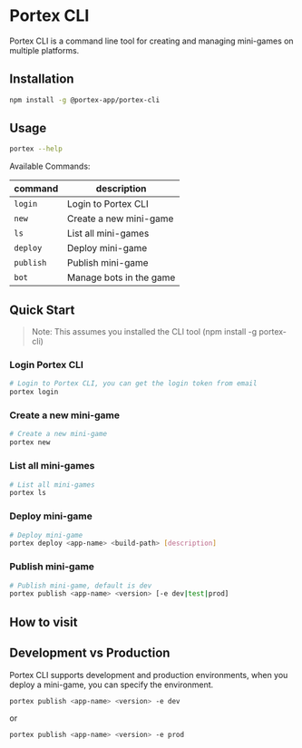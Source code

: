 # Portex CLI

Portex CLI is a command line tool for creating and managing mini-games on multiple platforms.

## Installation

```bash
npm install -g @portex-app/portex-cli
```

## Usage

```bash
portex --help
```

Available Commands:

| command            | description                     |
|-----------------|--------------------------|
| `login`  | Login to Portex CLI       |
| `new`    | Create a new mini-game     |
| `ls`     | List all mini-games         |
| `deploy`  | Deploy mini-game             |
| `publish` | Publish mini-game             |
| `bot`    | Manage bots in the game       |


## Quick Start
> Note: This assumes you installed the CLI tool (npm install -g portex-cli)

### Login Portex CLI

```bash
# Login to Portex CLI, you can get the login token from email
portex login
```

### Create a new mini-game

```bash
# Create a new mini-game
portex new
```

### List all mini-games

```bash
# List all mini-games
portex ls
```

### Deploy mini-game

```bash
# Deploy mini-game
portex deploy <app-name> <build-path> [description]
```

### Publish mini-game

```bash
# Publish mini-game, default is dev
portex publish <app-name> <version> [-e dev|test|prod]
```

## How to visit


## Development vs Production

Portex CLI supports development and production environments, when you deploy a mini-game, you can specify the environment.

```bash
portex publish <app-name> <version> -e dev
```

or 

```bash
portex publish <app-name> <version> -e prod
```
